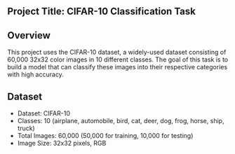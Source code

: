 ## Project Title: CIFAR-10 Classification Task
## Overview
This project uses the CIFAR-10 dataset, a widely-used dataset consisting of 60,000 32x32 color images in 10 different classes. The goal of this task is to build a model that can classify these images into their respective categories with high accuracy.

## Dataset
- Dataset: CIFAR-10
- Classes: 10 (airplane, automobile, bird, cat, deer, dog, frog, horse, ship, truck)
- Total Images: 60,000 (50,000 for training, 10,000 for testing)
- Image Size: 32x32 pixels, RGB
